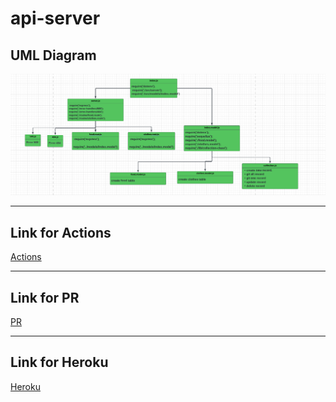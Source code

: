 # api-server



## UML Diagram
![](./apiServer.PNG)

___

## Link for Actions

[Actions](https://github.com/mohammadhaimour/api-server/actions)
___
## Link for PR

[PR](https://github.com/mohammadhaimour/api-server/branches)
___
## Link for Heroku

[Heroku]()

